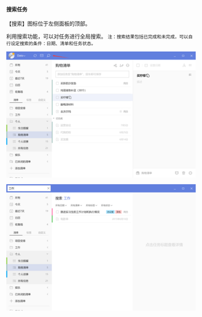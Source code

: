 #### 搜索任务

【搜索】图标位于左侧面板的顶部。

利用搜索功能，可以对任务进行全局搜索。 `注：搜索结果包括已完成和未完成，可以自行设定搜索的条件：日期、清单和任务状态。`

![winsearch1](../../images/Windows/task/pasted%20image%200%2018.png)

![winsearch2](../../images/Windows/task/pasted%20image%200%2019.png)

